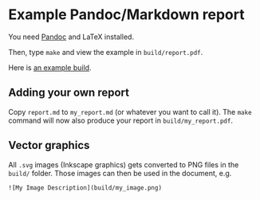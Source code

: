 # Example Pandoc/Markdown report

You need [Pandoc](https://pandoc.org/installing.html) and LaTeX installed.

Then, type `make` and view the example in `build/report.pdf`.

Here is [an example build](https://github.com/BIDS/pandoc-report/blob/build/build/report.pdf).

## Adding your own report

Copy `report.md` to `my_report.md` (or whatever you want to call it).
The `make` command will now also produce your report in
`build/my_report.pdf`.

## Vector graphics

All `.svg` images (Inkscape graphics) gets converted to PNG files in
the `build/` folder.  Those images can then be used in the document,
e.g.

```
![My Image Description](build/my_image.png)
```

